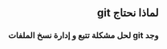 ## <div dir = rtl > لماذا نحتاج  git </dir > 


### <div dir = rtl > وجد git  لحل مشكلة تتبع و إدارة نسخ الملفات   </dir > 
